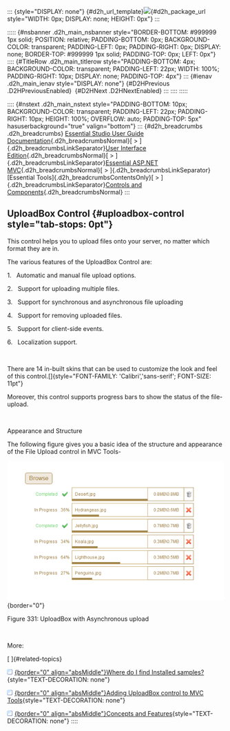 ::: {style="DISPLAY: none"}
[](ms-xhelp:///?Id=d2h_url_template){#d2h_url_template}![](!package_url!){#d2h_package_url style="WIDTH: 0px; DISPLAY: none; HEIGHT: 0px"}
:::

::::: {#nsbanner .d2h_main_nsbanner style="BORDER-BOTTOM: #999999 1px solid; POSITION: relative; PADDING-BOTTOM: 0px; BACKGROUND-COLOR: transparent; PADDING-LEFT: 0px; PADDING-RIGHT: 0px; DISPLAY: none; BORDER-TOP: #999999 1px solid; PADDING-TOP: 0px; LEFT: 0px"}
:::: {#TitleRow .d2h_main_titlerow style="PADDING-BOTTOM: 4px; BACKGROUND-COLOR: transparent; PADDING-LEFT: 22px; WIDTH: 100%; PADDING-RIGHT: 10px; DISPLAY: none; PADDING-TOP: 4px"}
::: {#ienav .d2h_main_ienav style="DISPLAY: none"}
[](ms-xhelp:///?Id=a48c0a15-940c-447d-a042-ceabec5e8239){#D2HPrevious .D2HPreviousEnabled}  [](ms-xhelp:///?Id=9208a652-2221-4cff-9fd1-e090206e20ec){#D2HNext .D2HNextEnabled}
:::
::::
:::::

:::: {#nstext .d2h_main_nstext style="PADDING-BOTTOM: 10px; BACKGROUND-COLOR: transparent; PADDING-LEFT: 22px; PADDING-RIGHT: 10px; HEIGHT: 100%; OVERFLOW: auto; PADDING-TOP: 5px" hasuserbackground="true" valign="bottom"}
::: {#d2h_breadcrumbs .d2h_breadcrumbs}
[Essential Studio User Guide Documentation](ms-xhelp:///?Id=12457748-09e3-4d74-a240-8e049cedf030){.d2h_breadcrumbsNormal}[ \> ]{.d2h_breadcrumbsLinkSeparator}[User Interface Edition](ms-xhelp:///?Id=c29296b7-531c-413b-a0ec-488ca1f7f669){.d2h_breadcrumbsNormal}[ \> ]{.d2h_breadcrumbsLinkSeparator}[Essential ASP.NET MVC](ms-xhelp:///?Id=4b14e7d1-65c4-4f67-b1aa-2c37709905a5){.d2h_breadcrumbsNormal}[ \> ]{.d2h_breadcrumbsLinkSeparator}[Essential Tools]{.d2h_breadcrumbsContentsOnly}[ \> ]{.d2h_breadcrumbsLinkSeparator}[Controls and Components](ms-xhelp:///?Id=f0af2fff-6f00-4ca4-85a6-54e41ac5dc96){.d2h_breadcrumbsNormal}
:::

## UploadBox Control {#uploadbox-control style="tab-stops: 0pt"}

This control helps you to upload files onto your server, no matter which format they are in.

The various features of the UploadBox Control are:

1.   Automatic and manual file upload options.

2.   Support for uploading multiple files.

3.   Support for synchronous and asynchronous file uploading

4.   Support for removing uploaded files.

5.   Support for client-side events.

6.   Localization support.

 

There are 14 in-built skins that can be used to customize the look and feel of this control.[]{style="FONT-FAMILY: 'Calibri','sans-serif'; FONT-SIZE: 11pt"}

Moreover, this control supports progress bars to show the status of the file-upload.

 

Appearance and Structure

The following figure gives you a basic idea of the structure and appearance of the File Upload control in MVC Tools-

![Description: Description: C:\\Users\\rubyp\\Documents\\UG\\MVC UGs\\Tools\\File upload control screenshots and codes\\IMG_11082011_060551.png](ImagesExt/image56_358.png){border="0"}

Figure 331: UploadBox with Asynchronous upload

 

More:

[ ]{#related-topics}

[![](button.gif){border="0" align="absMiddle"}Where do I find Installed samples?](ms-xhelp:///?Id=9208a652-2221-4cff-9fd1-e090206e20ec){style="TEXT-DECORATION: none"}

[![](button.gif){border="0" align="absMiddle"}Adding UploadBox control to MVC Tools](ms-xhelp:///?Id=6549f79a-9f8d-4174-846f-488135d5407b){style="TEXT-DECORATION: none"}

[![](button.gif){border="0" align="absMiddle"}Concepts and Features](ms-xhelp:///?Id=274a2e62-432c-48b9-997a-263cf5eb077e){style="TEXT-DECORATION: none"}
::::
